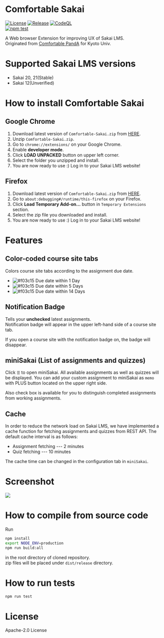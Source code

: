 # Comfortable Sakai
[![License](https://img.shields.io/github/license/kyoto-u/comfortable-sakai?color=orange)](https://github.com/kyoto-u/comfortable-sakai/blob/master/LICENSE)
[![Release](https://img.shields.io/github/v/release/kyoto-u/comfortable-sakai?include_prereleases)](https://github.com/kyoto-u/comfortable-sakai/releases)
[![CodeQL](https://github.com/kyoto-u/comfortable-sakai/actions/workflows/codeql-analysis.yml/badge.svg)](https://github.com/kyoto-u/comfortable-sakai/actions/workflows/codeql-analysis.yml)  
[![npm test](https://github.com/kyoto-u/comfortable-sakai/actions/workflows/npm_tests.yml/badge.svg)](https://github.com/kyoto-u/comfortable-sakai/actions/workflows/npm_tests.yml)

A Web browser Extension for improving UX of Sakai LMS.  
Originated from [Comfortable PandA](https://github.com/comfortable-panda/ComfortablePandATS) for Kyoto Univ.

# Supported Sakai LMS versions
- Sakai 20, 21(Stable)
- Sakai 12(Unverified)

# How to install Comfortable Sakai
## Google Chrome
1. Download latest version of `Comfortable-Sakai.zip` from [HERE](https://github.com/kyoto-u/comfortable-sakai/releases).
2. Unzip `Comfortable-Sakai.zip`.
3. Go to `chrome://extensions/` on your Google Chrome.
4. Enable **developer mode**.
5. Click **LOAD UNPACKED** button on upper left corner.
6. Select the folder you unzipped and install.
7. You are now ready to use :) Log in to your Sakai LMS website!

## Firefox
1. Download latest version of `Comfortable-Sakai.zip` from [HERE](https://github.com/kyoto-u/comfortable-sakai/releases).
3. Go to `about:debugging#/runtime/this-firefox` on your Firefox.
5. Click **Load Temporary Add-on...** button in `Temporary Extensions` section.
6. Select the zip file you downloaded and install.
7. You are now ready to use :) Log in to your Sakai LMS website!

# Features
## Color-coded course site tabs
Colors course site tabs according to the assignment due date.
- ![#f03c15](https://via.placeholder.com/15/e85555/000000?text=+)
  Due date within 1 Day
- ![#f03c15](https://via.placeholder.com/15/d7aa57/000000?text=+)
  Due date within 5 Days
- ![#f03c15](https://via.placeholder.com/15/62b665/000000?text=+)
  Due date within 14 Days

## Notification Badge
Tells your **unchecked** latest assignments.  
Notification badge will appear in the upper left-hand side of a course site tab.

If you open a course site with the notification badge on, the badge will disappear.

## miniSakai (List of assignments and quizzes)
Click `☰` to open miniSakai.
All available assignments as well as quizzes will be displayed.
You can add your custom assignment to miniSakai as `memo` with PLUS button located on the upper right side.

Also check box is available for you to distinguish completed assignments from working assignments.

## Cache
In order to reduce the network load on Sakai LMS, we have implemented a cache function for fetching assignments and quizzes from REST API.
The default cache interval is as follows:
- Assignment fetching --- 2 minutes
- Quiz fetching --- 10 minutes

The cache time can be changed in the configuration tab in `miniSakai`.

# Screenshot
![](https://user-images.githubusercontent.com/41512077/140854635-974aee4b-fea3-4051-8956-ac696d1648ec.png)


# How to compile from source code
Run
```bash
npm install
export NODE_ENV=production
npm run build:all
```
in the root directory of cloned repository.  
zip files will be placed under `dist/release` directory.

# How to run tests
```bash
npm run test
```

# License
Apache-2.0 License
